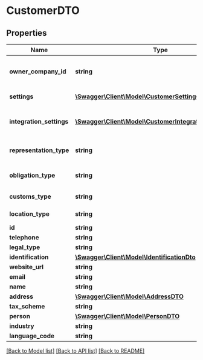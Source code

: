 # CustomerDTO

## Properties
Name | Type | Description | Notes
------------ | ------------- | ------------- | -------------
**owner_company_id** | **string** | The Id of the Customer&#39;s owner company. | 
**settings** | [**\Swagger\Client\Model\CustomerSettingsDTO**](CustomerSettingsDTO.md) | Customer settings | [optional] 
**integration_settings** | [**\Swagger\Client\Model\CustomerIntegrationSettingDTO[]**](CustomerIntegrationSettingDTO.md) | List of specific settings for customer integration | [optional] 
**representation_type** | **string** | Representation type of customer | [optional] 
**obligation_type** | **string** | Obligations type of customer | [optional] 
**customs_type** | **string** | Customs type of customer | [optional] 
**location_type** | **string** | Location type of customer | [optional] 
**id** | **string** |  | [optional] 
**telephone** | **string** |  | [optional] 
**legal_type** | **string** |  | [optional] 
**identification** | [**\Swagger\Client\Model\IdentificationDto**](IdentificationDto.md) |  | [optional] 
**website_url** | **string** |  | [optional] 
**email** | **string** |  | [optional] 
**name** | **string** |  | [optional] 
**address** | [**\Swagger\Client\Model\AddressDTO**](AddressDTO.md) |  | [optional] 
**tax_scheme** | **string** |  | [optional] 
**person** | [**\Swagger\Client\Model\PersonDTO**](PersonDTO.md) |  | [optional] 
**industry** | **string** |  | [optional] 
**language_code** | **string** |  | [optional] 

[[Back to Model list]](../README.md#documentation-for-models) [[Back to API list]](../README.md#documentation-for-api-endpoints) [[Back to README]](../README.md)


